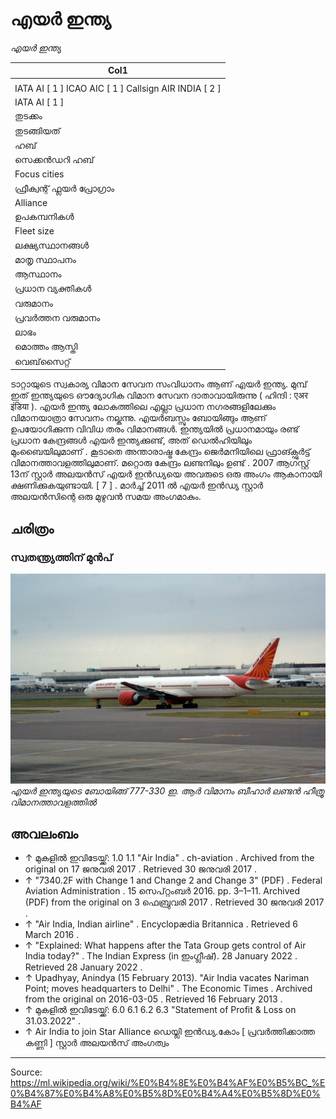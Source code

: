 # എയർ ഇന്ത്യ

*എയർ ഇന്ത്യ*

| Col1 |
| --- |
|  |
| IATA AI [ 1 ] ICAO AIC [ 1 ] Callsign AIR INDIA [ 2 ] |
| IATA AI [ 1 ] |
| തുടക്കം |
| തുടങ്ങിയത് |
| ഹബ് |
| സെക്കൻഡറി ഹബ് |
| Focus cities |
| ഫ്രീക്വന്റ് ഫ്ലയർ പ്രോഗ്രാം |
| Alliance |
| ഉപകമ്പനികൾ |
| Fleet size |
| ലക്ഷ്യസ്ഥാനങ്ങൾ |
| മാതൃ സ്ഥാപനം |
| ആസ്ഥാനം |
| പ്രധാന വ്യക്തികൾ |
| വരുമാനം |
| പ്രവർത്തന വരുമാനം |
| ലാഭം |
| മൊത്തം ആസ്തി |
| വെബ്‌സൈറ്റ് |

ടാറ്റായുടെ സ്വകാര്യ വിമാന സേവന സംവിധാനം ആണ് എയർ ഇന്ത്യ. മുമ്പ് ഇത് ഇന്ത്യയുടെ ഔദ്യോഗിക വിമാന സേവന ദാതാവായിരുന്നു ( ഹിന്ദി : एअर इंडिया ). എയർ ഇന്ത്യ ലോകത്തിലെ എല്ലാ പ്രധാന നഗരങ്ങളിലേക്കും വിമാനയാത്രാ സേവനം നല്കുന്നു. എയർബസ്സും ബോയിങ്ങും ആണ് ഉപയോഗിക്കുന്ന വിവിധ തരം വിമാനങ്ങൾ. ഇന്ത്യയിൽ പ്രധാനമായും രണ്ട് പ്രധാന കേന്ദ്രങ്ങൾ എയർ ഇന്ത്യക്കുണ്ട്, അത് ഡെൽഹിയിലും മുംബൈയിലുമാണ് . കൂടാതെ അന്താരാഷ്ട്ര കേന്ദ്രം ജെർമനിയിലെ ഫ്രാങ്ക്ഫുർട്ട് വിമാനത്താവളത്തിലുമാണ്. മറ്റൊരു കേന്ദ്രം ലണ്ടനിലും ഉണ്ട് . 2007 ആഗസ്റ്റ് 13ന് സ്റ്റാർ അലയൻസ് എയർ ഇൻഡ്യയെ അവരുടെ ഒരു അംഗം ആകാനായി ക്ഷണിക്കുകയുണ്ടായി. [ 7 ] . മാർച്ച് 2011 ൽ എയർ ഇൻഡ്യ സ്റ്റാർ അലയൻസിന്റെ ഒരു മുഴുവൻ സമയ അംഗമാകും.

## ചരിത്രം

### സ്വതന്ത്ര്യത്തിന് മുൻപ്

![](../../images/bbcfb2a0c82fb443.jpg)
*എയർ ഇന്ത്യയുടെ ബോയിങ്ങ് 777-330 ഇ. ആർ വിമാനം ബീഹാർ ലണ്ടൻ ഹീത്രൂ വിമാനത്താവളത്തിൽ*

## അവലംബം

- ↑ മുകളിൽ ഇവിടേയ്ക്ക്: 1.0 1.1 "Air India" . ch-aviation . Archived from the original on 17 ജനുവരി 2017 . Retrieved 30 ജനുവരി 2017 .
- ↑ "7340.2F with Change 1 and Change 2 and Change 3" (PDF) . Federal Aviation Administration . 15 സെപ്റ്റംബർ 2016. pp. 3–1–11. Archived (PDF) from the original on 3 ഫെബ്രുവരി 2017 . Retrieved 30 ജനുവരി 2017 .
- ↑ "Air India, Indian airline" . Encyclopædia Britannica . Retrieved 6 March 2016 .
- ↑ "Explained: What happens after the Tata Group gets control of Air India today?" . The Indian Express (in ഇംഗ്ലീഷ്). 28 January 2022 . Retrieved 28 January 2022 .
- ↑ Upadhyay, Anindya (15 February 2013). "Air India vacates Nariman Point; moves headquarters to Delhi" . The Economic Times . Archived from the original on 2016-03-05 . Retrieved 16 February 2013 .
- ↑ മുകളിൽ ഇവിടേയ്ക്ക്: 6.0 6.1 6.2 6.3 "Statement of Profit & Loss on 31.03.2022" .
- ↑ Air India to join Star Alliance ഡെയ്ലി ഇൻഡ്യ.കോം [ പ്രവർത്തിക്കാത്ത കണ്ണി ] സ്റ്റാർ അലയൻസ് അംഗത്വം

---
Source: https://ml.wikipedia.org/wiki/%E0%B4%8E%E0%B4%AF%E0%B5%BC_%E0%B4%87%E0%B4%A8%E0%B5%8D%E0%B4%A4%E0%B5%8D%E0%B4%AF

